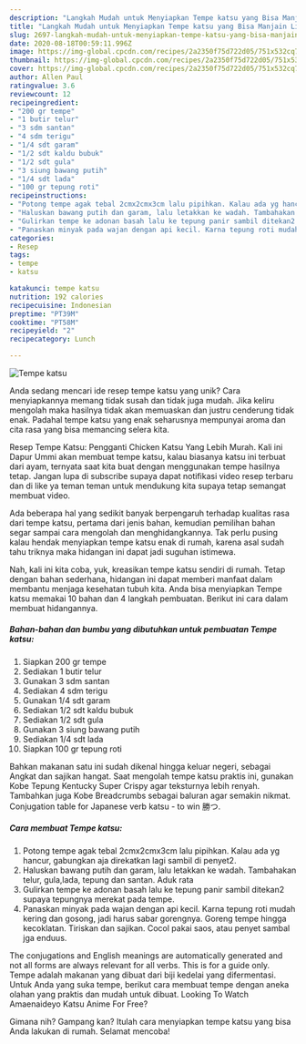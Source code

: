 ```yaml
---
description: "Langkah Mudah untuk Menyiapkan Tempe katsu yang Bisa Manjain Lidah"
title: "Langkah Mudah untuk Menyiapkan Tempe katsu yang Bisa Manjain Lidah"
slug: 2697-langkah-mudah-untuk-menyiapkan-tempe-katsu-yang-bisa-manjain-lidah
date: 2020-08-18T00:59:11.996Z
image: https://img-global.cpcdn.com/recipes/2a2350f75d722d05/751x532cq70/tempe-katsu-foto-resep-utama.jpg
thumbnail: https://img-global.cpcdn.com/recipes/2a2350f75d722d05/751x532cq70/tempe-katsu-foto-resep-utama.jpg
cover: https://img-global.cpcdn.com/recipes/2a2350f75d722d05/751x532cq70/tempe-katsu-foto-resep-utama.jpg
author: Allen Paul
ratingvalue: 3.6
reviewcount: 12
recipeingredient:
- "200 gr tempe"
- "1 butir telur"
- "3 sdm santan"
- "4 sdm terigu"
- "1/4 sdt garam"
- "1/2 sdt kaldu bubuk"
- "1/2 sdt gula"
- "3 siung bawang putih"
- "1/4 sdt lada"
- "100 gr tepung roti"
recipeinstructions:
- "Potong tempe agak tebal 2cmx2cmx3cm lalu pipihkan. Kalau ada yg hancur, gabungkan aja direkatkan lagi sambil di penyet2."
- "Haluskan bawang putih dan garam, lalu letakkan ke wadah. Tambahakan telur, gula,lada, tepung dan santan. Aduk rata"
- "Gulirkan tempe ke adonan basah lalu ke tepung panir sambil ditekan2 supaya tepungnya merekat pada tempe."
- "Panaskan minyak pada wajan dengan api kecil. Karna tepung roti mudah kering dan gosong, jadi harus sabar gorengnya. Goreng tempe hingga kecoklatan. Tiriskan dan sajikan. Cocol pakai saos, atau penyet sambal jga enduus."
categories:
- Resep
tags:
- tempe
- katsu

katakunci: tempe katsu 
nutrition: 192 calories
recipecuisine: Indonesian
preptime: "PT39M"
cooktime: "PT58M"
recipeyield: "2"
recipecategory: Lunch

---
```



![Tempe katsu](https://img-global.cpcdn.com/recipes/2a2350f75d722d05/751x532cq70/tempe-katsu-foto-resep-utama.jpg)

Anda sedang mencari ide resep tempe katsu yang unik? Cara menyiapkannya memang tidak susah dan tidak juga mudah. Jika keliru mengolah maka hasilnya tidak akan memuaskan dan justru cenderung tidak enak. Padahal tempe katsu yang enak seharusnya mempunyai aroma dan cita rasa yang bisa memancing selera kita.

Resep Tempe Katsu: Pengganti Chicken Katsu Yang Lebih Murah. Kali ini Dapur Ummi akan membuat tempe katsu, kalau biasanya katsu ini terbuat dari ayam, ternyata saat kita buat dengan menggunakan tempe hasilnya tetap. Jangan lupa di subscribe supaya dapat notifikasi video resep terbaru dan di like ya teman teman untuk mendukung kita supaya tetap semangat membuat video.

Ada beberapa hal yang sedikit banyak berpengaruh terhadap kualitas rasa dari tempe katsu, pertama dari jenis bahan, kemudian pemilihan bahan segar sampai cara mengolah dan menghidangkannya. Tak perlu pusing kalau hendak menyiapkan tempe katsu enak di rumah, karena asal sudah tahu triknya maka hidangan ini dapat jadi suguhan istimewa.


Nah, kali ini kita coba, yuk, kreasikan tempe katsu sendiri di rumah. Tetap dengan bahan sederhana, hidangan ini dapat memberi manfaat dalam membantu menjaga kesehatan tubuh kita. Anda bisa menyiapkan Tempe katsu memakai 10 bahan dan 4 langkah pembuatan. Berikut ini cara dalam membuat hidangannya.

<!--inarticleads1-->

##### Bahan-bahan dan bumbu yang dibutuhkan untuk pembuatan Tempe katsu:

1. Siapkan 200 gr tempe
1. Sediakan 1 butir telur
1. Gunakan 3 sdm santan
1. Sediakan 4 sdm terigu
1. Gunakan 1/4 sdt garam
1. Sediakan 1/2 sdt kaldu bubuk
1. Sediakan 1/2 sdt gula
1. Gunakan 3 siung bawang putih
1. Sediakan 1/4 sdt lada
1. Siapkan 100 gr tepung roti


Bahkan makanan satu ini sudah dikenal hingga keluar negeri, sebagai Angkat dan sajikan hangat. Saat mengolah tempe katsu praktis ini, gunakan Kobe Tepung Kentucky Super Crispy agar teksturnya lebih renyah. Tambahkan juga Kobe Breadcrumbs sebagai baluran agar semakin nikmat. Conjugation table for Japanese verb katsu - to win 勝つ. 

<!--inarticleads2-->

##### Cara membuat Tempe katsu:

1. Potong tempe agak tebal 2cmx2cmx3cm lalu pipihkan. Kalau ada yg hancur, gabungkan aja direkatkan lagi sambil di penyet2.
1. Haluskan bawang putih dan garam, lalu letakkan ke wadah. Tambahakan telur, gula,lada, tepung dan santan. Aduk rata
1. Gulirkan tempe ke adonan basah lalu ke tepung panir sambil ditekan2 supaya tepungnya merekat pada tempe.
1. Panaskan minyak pada wajan dengan api kecil. Karna tepung roti mudah kering dan gosong, jadi harus sabar gorengnya. Goreng tempe hingga kecoklatan. Tiriskan dan sajikan. Cocol pakai saos, atau penyet sambal jga enduus.


The conjugations and English meanings are automatically generated and not all forms are always relevant for all verbs. This is for a guide only. Tempe adalah makanan yang dibuat dari biji kedelai yang difermentasi. Untuk Anda yang suka tempe, berikut cara membuat tempe dengan aneka olahan yang praktis dan mudah untuk dibuat. Looking To Watch Amaenaideyo Katsu Anime For Free? 

Gimana nih? Gampang kan? Itulah cara menyiapkan tempe katsu yang bisa Anda lakukan di rumah. Selamat mencoba!
